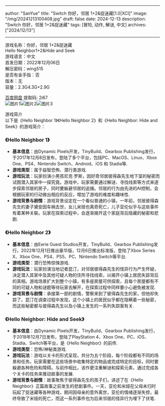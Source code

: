 
---
author: "SanYue"
title: "Switch 你好，邻居 1+2&捉迷藏[1.0|XCI]"
image: "/img/20241213100408.jpg"
draft: false
date: 2024-12-13
description: "Switch 你好，邻居 1+2&捉迷藏"
tags: [冒险, 动作, 解谜, 中文]
archives: ["2024/12/13"]

---

游戏名称：你好，邻居 1+2&捉迷藏   
Hello Neighbor1+2&Hide and Seek    
游戏语言：中文  
首发日期：2022年12月06日  
解压密码：wing515  
是否有金手指：否  
版本：无   
容量：2.3G4.3G+2.9G

[百度网盘](https://pan.baidu.com/s/1pnJUFyyqg_vsiUU3e2X5jA) 提取码: 2i67  
![图片1](/img/496862.jpg)![图片2](/img/72ed24.jpg)![图片3](/img/59185f.jpg)  

游戏简介  
以下是《Hello Neighbor 1》《Hello Neighbor 2》和《Hello Neighbor: Hide and Seek》的游戏简介：

### 《Hello Neighbor 1》
- **基本信息**：由Dynamic Pixels开发，TinyBuild、Gearbox Publishing发行，于2017年12月8日发布，登陆了多个平台，包括PC、MacOS、Linux、Xbox One、PS4、Nintendo Switch、Android、iOS 和 Stadia等.
- **游戏类型**：属于益智恐怖、潜行类游戏.
- **游戏玩法**：玩家扮演小男孩尼克·罗斯，因好奇邻居彼得森先生地下室的秘密而试图潜入其家中一探究竟。游戏中，玩家需要通过解谜、寻找线索等方式来逐步探索邻居的房子，同时要躲避邻居的追捕。邻居的行为由先进的AI控制，会根据玩家的行动做出相应的反应，增加了游戏的难度和趣味性.
- **游戏背景与剧情**：游戏背景设定在一个看似普通的小镇，一年前，邻居彼得森先生的妻子黛安因车祸去世，女儿米娅也离奇死亡，儿子亚伦似乎与这些事件有着某种关联。玩家在探索过程中，会逐渐揭开这个家庭背后隐藏的秘密和悲剧.

### 《Hello Neighbor 2》
- **基本信息**：由Eerie Guest Studios开发，TinyBuild、Gearbox Publishing发行，2022年12月1日推出豪华版，12月6日推出标准版，登陆了Xbox Series X、Xbox One、PS4、PS5、PC、Nintendo Switch等平台.
- **游戏类型**：潜行恐怖惊悚游戏.
- **游戏玩法**：玩家扮演当地记者昆汀，对邻居彼得森先生的怪异行为产生怀疑，决定潜入其家中及其他可疑人物的住所寻找线索，以揭开小镇上居民失踪背后的真相。游戏场景扩大到整个小镇，有多座房屋可供探索，且每个房屋都有不同的可疑人物和谜题等待玩家去解开，在探索过程中同样要小心避免被发现.
- **游戏背景与剧情**：承接第一部的剧情，警察来到了彼得森先生的家，但他却失踪了。昆汀在调查过程中发现，这个小镇上的居民似乎都在隐瞒着一些秘密，而这些秘密都与彼得森先生以及小镇上发生的一系列失踪案有关.

### 《Hello Neighbor: Hide and Seek》
- **基本信息**：由Dynamic Pixels开发，TinyBuild、Gearbox Publishing发行，于2018年12月7日发布，登陆了PlayStation 4、Xbox One、PC、iOS、Stadia、Switch等平台，是《Hello Neighbor》的前传.
- **游戏类型**：恐怖/神秘类游戏.
- **游戏玩法**：游戏以关卡的形式呈现，共分为五个阶段，每个阶段都有不同的场景和任务。玩家需要在这些场景中收集特定的物品或完成特定的目标，同时要躲避各种危险和障碍。与前作相比，该作更注重解谜和探索元素，通过完成各个关卡的任务来推动故事的发展.
- **游戏背景与剧情**：故事聚焦于彼得森先生的孩子们，讲述了在《Hello Neighbor》正篇故事之前发生的悲剧事件。一天，亚伦和米娅在父母未归时玩起了捉迷藏等各种游戏，期间因母亲的意外离世，亚伦的情绪逐渐失控，最终导致了米娅的死亡，而这一系列事件也为后来邻居的怪异行为埋下了伏笔.
 
